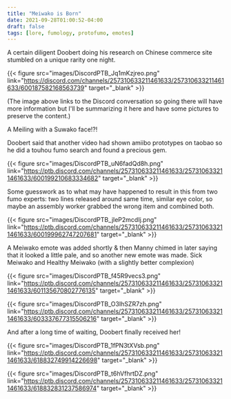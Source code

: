 ```yaml
---
title: "Meiwako is Born"
date: 2021-09-28T01:00:52-04:00
draft: false
tags: [lore, fumology, protofumo, emotes]
---
```


A certain diligent Doobert doing his research on Chinese commerce site stumbled on a unique rarity one night.

{{< figure src="images/DiscordPTB_Jq1mKzjreo.png" link="https://discord.com/channels/257310633211461633/257310633211461633/600187582168563739" target="_blank" >}}

(The image above links to the Discord conversation so going there will have more information but I'll be summarizing it here and have some pictures to preserve the content.)

A Meiling with a Suwako face!?!

Doobert said that another video had shown amiibo prototypes on taobao so he did a touhou fumo search and found a precious gem.

{{< figure src="images/DiscordPTB_uN6fadQd8h.png" link="https://ptb.discord.com/channels/257310633211461633/257310633211461633/600199210683334682" target="_blank" >}}


Some guesswork as to what may have happened to result in this from two fumo experts: two lines released around same time, similar eye color, so maybe an assembly worker grabbed the wrong item and combined both.

{{< figure src="images/DiscordPTB_jleP2mcdIj.png" link="https://ptb.discord.com/channels/257310633211461633/257310633211461633/600199962747207681" target="_blank" >}}


A Meiwako emote was added shortly & then Manny chimed in later saying that it looked a little pale, and so another new emote was made. Sick Meiwako and Healthy Meiwako (with a slightly better complexion)


{{< figure src="images/DiscordPTB_f45R9vecs3.png" link="https://ptb.discord.com/channels/257310633211461633/257310633211461633/601135670802776135" target="_blank" >}}


{{< figure src="images/DiscordPTB_O3IhSZR7zh.png" link="https://ptb.discord.com/channels/257310633211461633/257310633211461633/603337677315506216" target="_blank" >}}




And after a long time of waiting, Doobert finally received her!

{{< figure src="images/DiscordPTB_1fPN3tXVsb.png" link="https://ptb.discord.com/channels/257310633211461633/257310633211461633/618832749914226698" target="_blank" >}}

{{< figure src="images/DiscordPTB_t6hVfhrtDZ.png" link="https://ptb.discord.com/channels/257310633211461633/257310633211461633/618832831237586974" target="_blank" >}}
